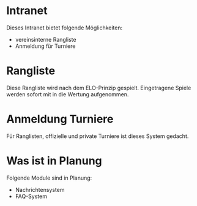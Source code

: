 Intranet
=======
Dieses Intranet bietet folgende Möglichkeiten:
- vereinsinterne Rangliste
- Anmeldung für Turniere

# Rangliste
Diese Rangliste wird nach dem ELO-Prinzip gespielt. Eingetragene Spiele werden sofort mit in die Wertung aufgenommen.

# Anmeldung Turniere
Für Ranglisten, offizielle und private Turniere ist dieses System gedacht.  


# Was ist in Planung
Folgende Module sind in Planung:
- Nachrichtensystem
- FAQ-System
